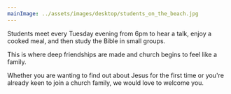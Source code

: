 ```yaml
---
mainImage: ../assets/images/desktop/students_on_the_beach.jpg
---
```

Students meet every Tuesday evening from 6pm to hear a talk, enjoy a cooked meal, and then study the Bible in small groups.

This is where deep friendships are made and church begins to feel like a family.

Whether you are wanting to find out about Jesus for the first time or you're already keen to join a church family, we would love to welcome you.
